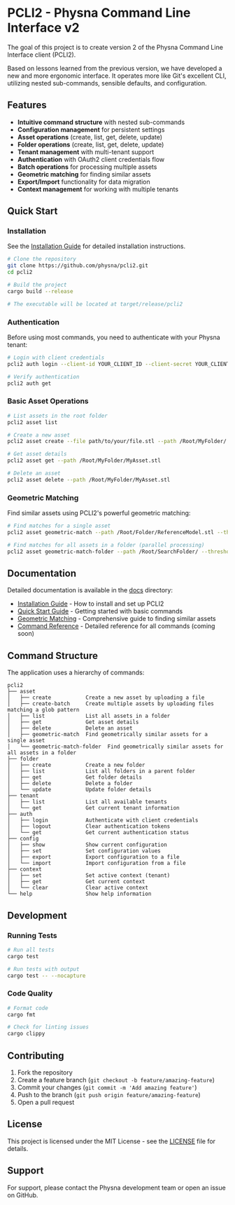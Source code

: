 # PCLI2 - Physna Command Line Interface v2

The goal of this project is to create version 2 of the Physna Command Line Interface client (PCLI2).

Based on lessons learned from the previous version, we have developed a new and more ergonomic interface. It operates more like Git's excellent CLI, utilizing nested sub-commands, sensible defaults, and configuration.

## Features

- **Intuitive command structure** with nested sub-commands
- **Configuration management** for persistent settings
- **Asset operations** (create, list, get, delete, update)
- **Folder operations** (create, list, get, delete, update)
- **Tenant management** with multi-tenant support
- **Authentication** with OAuth2 client credentials flow
- **Batch operations** for processing multiple assets
- **Geometric matching** for finding similar assets
- **Export/Import** functionality for data migration
- **Context management** for working with multiple tenants

## Quick Start

### Installation

See the [Installation Guide](docs/installation.md) for detailed installation instructions.

```bash
# Clone the repository
git clone https://github.com/physna/pcli2.git
cd pcli2

# Build the project
cargo build --release

# The executable will be located at target/release/pcli2
```

### Authentication

Before using most commands, you need to authenticate with your Physna tenant:

```bash
# Login with client credentials
pcli2 auth login --client-id YOUR_CLIENT_ID --client-secret YOUR_CLIENT_SECRET

# Verify authentication
pcli2 auth get
```

### Basic Asset Operations

```bash
# List assets in the root folder
pcli2 asset list

# Create a new asset
pcli2 asset create --file path/to/your/file.stl --path /Root/MyFolder/

# Get asset details
pcli2 asset get --path /Root/MyFolder/MyAsset.stl

# Delete an asset
pcli2 asset delete --path /Root/MyFolder/MyAsset.stl
```

### Geometric Matching

Find similar assets using PCLI2's powerful geometric matching:

```bash
# Find matches for a single asset
pcli2 asset geometric-match --path /Root/Folder/ReferenceModel.stl --threshold 85.0

# Find matches for all assets in a folder (parallel processing)
pcli2 asset geometric-match-folder --path /Root/SearchFolder/ --threshold 90.0 --progress
```

## Documentation

Detailed documentation is available in the [docs](docs/) directory:

- [Installation Guide](docs/installation.md) - How to install and set up PCLI2
- [Quick Start Guide](docs/quickstart.md) - Getting started with basic commands
- [Geometric Matching](docs/geometric-matching.md) - Comprehensive guide to finding similar assets
- [Command Reference](docs/commands/) - Detailed reference for all commands (coming soon)

## Command Structure

The application uses a hierarchy of commands:

```
pcli2
├── asset
│   ├── create           Create a new asset by uploading a file
│   ├── create-batch     Create multiple assets by uploading files matching a glob pattern
│   ├── list             List all assets in a folder
│   ├── get              Get asset details
│   ├── delete           Delete an asset
│   ├── geometric-match  Find geometrically similar assets for a single asset
│   └── geometric-match-folder  Find geometrically similar assets for all assets in a folder
├── folder
│   ├── create           Create a new folder
│   ├── list             List all folders in a parent folder
│   ├── get              Get folder details
│   ├── delete           Delete a folder
│   └── update           Update folder details
├── tenant
│   ├── list             List all available tenants
│   └── get              Get current tenant information
├── auth
│   ├── login            Authenticate with client credentials
│   ├── logout           Clear authentication tokens
│   └── get              Get current authentication status
├── config
│   ├── show             Show current configuration
│   ├── set              Set configuration values
│   ├── export           Export configuration to a file
│   └── import           Import configuration from a file
├── context
│   ├── set              Set active context (tenant)
│   ├── get              Get current context
│   └── clear            Clear active context
└── help                 Show help information
```

## Development

### Running Tests

```bash
# Run all tests
cargo test

# Run tests with output
cargo test -- --nocapture
```

### Code Quality

```bash
# Format code
cargo fmt

# Check for linting issues
cargo clippy
```

## Contributing

1. Fork the repository
2. Create a feature branch (`git checkout -b feature/amazing-feature`)
3. Commit your changes (`git commit -m 'Add amazing feature'`)
4. Push to the branch (`git push origin feature/amazing-feature`)
5. Open a pull request

## License

This project is licensed under the MIT License - see the [LICENSE](LICENSE) file for details.

## Support

For support, please contact the Physna development team or open an issue on GitHub.


